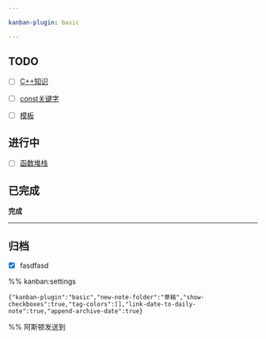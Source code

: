 ```yaml
---

kanban-plugin: basic

---
```


## TODO

- [ ] [C++知识](草稿/C++学习/C++知识.md)
- [ ] [const关键字](草稿/C++学习/const关键字.md)
- [ ] [模板](草稿/C++学习/模板.md)



## 进行中

- [ ] [函数堆栈](草稿/函数堆栈.md)


## 已完成

**完成**


***

## 归档

- [x] fasdfasd

%% kanban:settings
```
{"kanban-plugin":"basic","new-note-folder":"草稿","show-checkboxes":true,"tag-colors":[],"link-date-to-daily-note":true,"append-archive-date":true}
```
%%
阿斯顿发送到
